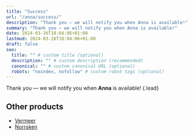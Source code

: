 ```yaml
---
title: "Success"
url: "/anna/success/"
description: "Thank you — we will notify you when Anna is available!"
summary: "Thank you — we will notify you when Anna is available!"
date: 2024-03-26T18:04:06+01:00
lastmod: 2024-03-26T18:04:06+01:00
draft: false
seo:
  title: "" # custom title (optional)
  description: "" # custom description (recommended)
  canonical: "" # custom canonical URL (optional)
  robots: "noindex, nofollow" # custom robot tags (optional)
---
```


Thank you — we will notify you when **Anna** is available!
{.lead}

## Other products

- [Vermeer](/vermeer/)
- [Norrsken](/norrsken/)
